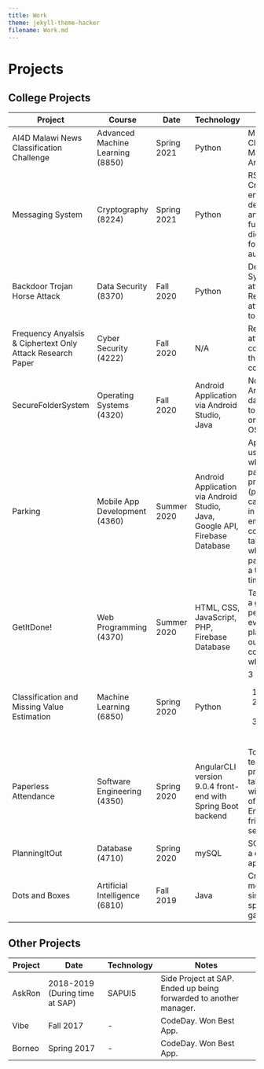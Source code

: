 ```yaml
---
title: Work
theme: jekyll-theme-hacker
filename: Work.md
---
```

<h1>Projects</h1>
<h2>College Projects</h2>
<div id="collegeProjects">
  <table>
    <thead>
      <tr>
        <th>Project</th>
        <th>Course</th>
        <th>Date</th>
        <th>Technology</th>
        <th>Notes</th>
      </tr>
    </thead>
    <tbody>
      <tr>
        <td>AI4D Malawi News Classification Challenge</td>
        <td>Advanced Machine Learning (8850)</td>
        <td>Spring 2021</td>
        <td>Python</td>
        <td>Multi-Label Classification of Malwai News Articles</td>
      </tr>
      <tr>
        <td>Messaging System</td>
        <td>Cryptography (8224)</td>
        <td>Spring 2021</td>
        <td>Python</td>
        <td>RSA Cryptosystem for encryption and decryption. DSA and Hash functions with digital signature for authentication. </td>
      </tr>
      <tr>
        <td>Backdoor Trojan Horse Attack</td>
        <td>Data Security (8370)</td>
        <td>Fall 2020</td>
        <td>Python</td>
        <td>Detection System for the attack. Reproduced the attack and trying to detect it.</td>
      </tr>
      <tr>
        <td>Frequency Anyalsis & Ciphertext Only Attack Research Paper</td>
        <td>Cyber Security (4222)</td>
        <td>Fall 2020</td>
        <td>N/A</td>
        <td>Researched the attack, consequences of the attack, and countermeasures</td>
      </tr>
      <tr>
        <td>SecureFolderSystem</td>
        <td>Operating Systems (4320)</td>
        <td>Fall 2020</td>
        <td>Android Application via Android Studio, Java</td>
        <td>No database, the Android OS is the database, Saves to local storage on the Android OS</td>
      </tr>
      <tr>
        <td>Parking</td>
        <td>Mobile App Development (4360)</td>
        <td>Summer 2020</td>
        <td>Android Application via Android Studio, Java, Google API, Firebase Database</td>
        <td>App to help the user remember where they parked. Has preset messages (personal and car information) in case of emergency, has contacts, can take photos of where you parked, can keep a timer in case timed parking</td>
      </tr>
      <tr>
        <td>GetItDone!</td>
        <td>Web Programming (4370)</td>
        <td>Summer 2020</td>
        <td>HTML, CSS, JavaScript, PHP, Firebase Database</td>
        <td>Tasks/chores for a group of people. Keeps everything in one place to figure out what is complete and what is left.</td>
      </tr>
      <tr>
        <td>Classification and Missing Value Estimation</td>
        <td>Machine Learning (6850)</td>
        <td>Spring 2020</td>
        <td>Python</td>
        <td>3 Questions: <ol> <li> Classification </li> <li> Missing Value Estimation </li> <li> Multi-label Classification </li> </ol></td>
      </tr>
      <tr>
        <td>Paperless Attendance</td>
        <td>Software Engineering (4350)</td>
        <td>Spring 2020</td>
        <td>AngularCLI version 9.0.4 front-end with Spring Boot backend</td>
        <td>To assist teachers and professors to take attendance without the need of paper. Enviornmental friendly and secure.</td>
      </tr>
      <tr>
        <td>PlanningItOut</td>
        <td>Database (4710)</td>
        <td>Spring 2020</td>
        <td>mySQL</td>
        <td>SQL database for a calendar application</td>
      </tr>
      <tr>
        <td>Dots and Boxes</td>
        <td>Artificial Intelligence (6810)</td>
        <td>Fall 2019</td>
        <td>Java</td>
        <td>Created a new method that was simple but specific to the game</td>
      </tr>
    </tbody>
  </table>
</div>
<h2>Other Projects</h2>
<div id="outsideProjects">
  <table>
    <thead>
      <tr>
        <th>Project</th>
        <th>Date</th>
        <th>Technology</th>
        <th>Notes</th>
      </tr>
    </thead>
    <tbody>
      <tr>
        <td>AskRon</td>
        <td>2018-2019 (During time at SAP)</td>
        <td>SAPUI5</td>
        <td>Side Project at SAP. Ended up being forwarded to another manager.</td>
      </tr>
      <tr>
        <td>Vibe</td>
        <td>Fall 2017</td>
        <td>-</td>
        <td>CodeDay. Won Best App.</td>
      </tr>
      <tr>
        <td>Borneo</td>
        <td>Spring 2017</td>
        <td>-</td>
        <td>CodeDay. Won Best App.</td>
      </tr>
    </tbody>
  </table>
</div>

